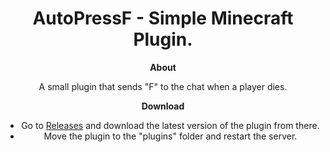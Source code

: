 <div align="center">

# AutoPressF - Simple Minecraft Plugin.

**About**

A small plugin that sends "F" to the chat when a player dies.

**Download**

- Go to [Releases](https://github.com/arttostog/AutoPressF/releases) and download the latest version of the plugin from there.
- Move the plugin to the "plugins" folder and restart the server.